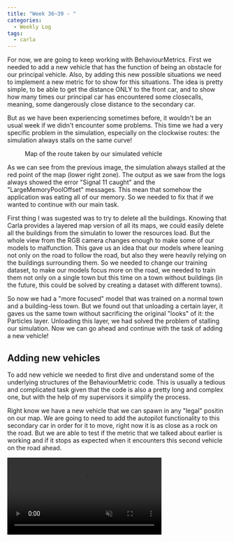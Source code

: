 ```yaml
---
title: "Week 36~39 - "
categories:
  - Weekly Log
tags:
  - carla
---
```


For now, we are going to keep working with BehaviourMetrics. First we needed to add a new vehicle that has the function of being an obstacle for our principal vehicle. Also, by adding this new possible situations we need to implement a new metric for to show for this situations. The idea is pretty simple, to be able to get the distance ONLY to the front car, and to show how many times our principal car has encountered some closecalls, meaning, some dangerously close distance to the secondary car.

But as we have been experiencing sometimes before, it wouldn't be an usual week if we didn't encounter some problems. This time we had a very specific problem in the simulation, especially on the clockwise routes: the simulation always stalls on the same curve!

<figure class="align-center" style="width:70%">
  <img src="{{ site.url }}{{ site.baseurl }}/assets/images/clockwise_stalling.png" alt="">
  <figcaption>Map of the route taken by our simulated vehicle</figcaption>
</figure>

As we can see from the previous image, the simulation always stalled at the red point of the map (lower right zone). The output as we saw from the logs always showed the error "Signal 11 caught" and the "LargeMemoryPoolOffset" messages. This mean that somehow the application was eating all of our memory. So we needed to fix that if we wanted to continue with our main task.

First thing I was sugested was to try to delete all the buildings. Knowing that Carla provides a layered map version of all its maps, we could easily delete all the buildings from the simulatin to lower the resources load. But the whole view from the RGB camera changes enough to make some of our models to malfunction. This gave us an idea that our models where leaning not only on the road to follow the road, but also they were heavily relying on the buildings surrounding them. So we needed to change our training dataset, to make our models focus more on the road, we needed to train them not only on a single town but this time on a town without buildings (in the future, this could be solved by creating a dataset with different towns).

So now we had a "more focused" model that was trained on a normal town and a building-less town. But we found out that unloading a certain layer, it gaves us the same town without sacrificing the original "looks" of it: the Particles layer. Unloading this layer, we had solved the problem of stalling our simulation. Now we can go ahead and continue with the task of adding a new vehicle!

## Adding new vehicles

To add new vehicle we needed to first dive and understand some of the underlying structures of the BehaviourMetric code. This is usually a tedious and complicated task given that the code is also a pretty long and complex one, but with the help of my supervisors it simplify the process.

Right know we have a new vehicle that we can spawn in any "legal" positin on our map. We are going to need to add the autopilot functionality to this secondary car in order for it to move, right now it is as close as a rock on the road. But we are able to test if the metric that we talked about earlier is working and if it stops as expected when it encounters this second vehicle on the road ahead.

<video src="https://user-images.githubusercontent.com/47086664/226439047-78fd52a1-b674-436c-bd90-4f6cb850b1c9.mp4" data-canonical-src="https://user-images.githubusercontent.com/47086664/226439047-78fd52a1-b674-436c-bd90-4f6cb850b1c9.mp4" controls="controls" muted="muted" class="align-center" style="width:70%">
</video>
<br>
